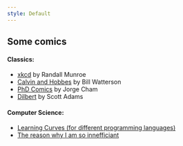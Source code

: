 ```yaml
---
style: Default
---
```


## Some comics

#### Classics:

- [xkcd](http://xkcd.com/) by Randall Munroe
- [Calvin and Hobbes](http://www.gocomics.com/calvinandhobbes) by Bill Watterson
- [PhD Comics](http://phdcomics.com/) by Jorge Cham
- [Dilbert](http://dilbert.com/) by Scott Adams

#### Computer Science:

- [Learning Curves (for different programming languages)](https://github.com/Dobiasd/articles/blob/master/programming_language_learning_curves.md)
- [The reason why I am so innefficiant](http://xkcd.com/1445/)
